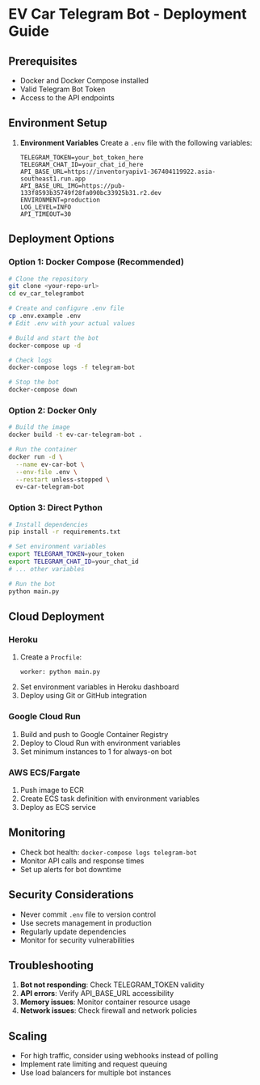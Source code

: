 # EV Car Telegram Bot - Deployment Guide

## Prerequisites

- Docker and Docker Compose installed
- Valid Telegram Bot Token
- Access to the API endpoints

## Environment Setup

1. **Environment Variables**
   Create a `.env` file with the following variables:
   ```
   TELEGRAM_TOKEN=your_bot_token_here
   TELEGRAM_CHAT_ID=your_chat_id_here
   API_BASE_URL=https://inventoryapiv1-367404119922.asia-southeast1.run.app
   API_BASE_URL_IMG=https://pub-133f8593b35749f28fa090bc33925b31.r2.dev
   ENVIRONMENT=production
   LOG_LEVEL=INFO
   API_TIMEOUT=30
   ```

## Deployment Options

### Option 1: Docker Compose (Recommended)

```bash
# Clone the repository
git clone <your-repo-url>
cd ev_car_telegrambot

# Create and configure .env file
cp .env.example .env
# Edit .env with your actual values

# Build and start the bot
docker-compose up -d

# Check logs
docker-compose logs -f telegram-bot

# Stop the bot
docker-compose down
```

### Option 2: Docker Only

```bash
# Build the image
docker build -t ev-car-telegram-bot .

# Run the container
docker run -d \
  --name ev-car-bot \
  --env-file .env \
  --restart unless-stopped \
  ev-car-telegram-bot
```

### Option 3: Direct Python

```bash
# Install dependencies
pip install -r requirements.txt

# Set environment variables
export TELEGRAM_TOKEN=your_token
export TELEGRAM_CHAT_ID=your_chat_id
# ... other variables

# Run the bot
python main.py
```

## Cloud Deployment

### Heroku
1. Create a `Procfile`:
   ```
   worker: python main.py
   ```
2. Set environment variables in Heroku dashboard
3. Deploy using Git or GitHub integration

### Google Cloud Run
1. Build and push to Google Container Registry
2. Deploy to Cloud Run with environment variables
3. Set minimum instances to 1 for always-on bot

### AWS ECS/Fargate
1. Push image to ECR
2. Create ECS task definition with environment variables
3. Deploy as ECS service

## Monitoring

- Check bot health: `docker-compose logs telegram-bot`
- Monitor API calls and response times
- Set up alerts for bot downtime

## Security Considerations

- Never commit `.env` file to version control
- Use secrets management in production
- Regularly update dependencies
- Monitor for security vulnerabilities

## Troubleshooting

1. **Bot not responding**: Check TELEGRAM_TOKEN validity
2. **API errors**: Verify API_BASE_URL accessibility
3. **Memory issues**: Monitor container resource usage
4. **Network issues**: Check firewall and network policies

## Scaling

- For high traffic, consider using webhooks instead of polling
- Implement rate limiting and request queuing
- Use load balancers for multiple bot instances